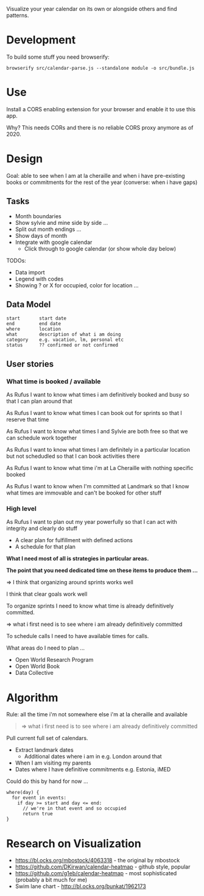 Visualize your year calendar on its own or alongside others and find patterns.

# Development

To build some stuff you need browserify:

```
browserify src/calendar-parse.js --standalone module -o src/bundle.js
```

# Use

Install a CORS enabling extension for your browser and enable it to use this app.

Why? This needs CORs and there is no reliable CORS proxy anymore as of 2020.

# Design

Goal: able to see when I am at la cheraille and when i have pre-existing books or commitments for the rest of the year (converse: when i have gaps)

## Tasks

* Month boundaries
* Show sylvie and mine side by side ...
* Split out month endings ...
* Show days of month
* Integrate with google calendar
  * Click through to google calendar (or show whole day below)

TODOs:

* Data import
* Legend with codes
* Showing ? or X for occupied, color for location ...

## Data Model

```
start       start date
end         end date
where       location
what        description of what i am doing
category    e.g. vacation, lm, personal etc
status      ?? confirmed or not confirmed
```

## User stories

### What time is booked / available

As Rufus I want to know what times i am definitively booked and busy so that I can plan around that

As Rufus I want to know what times I can book out for sprints so that I reserve that time

As Rufus I want to know what times I and Sylvie are both free so that we can schedule work together

As Rufus I want to know what times I am definitely in a particular location but not schedudled so that I can book activities there

As Rufus I want to know what time i'm at La Cheraille with nothing specific booked

As Rufus I want to know when I'm committed at Landmark so that I know what times are immovable and can't be booked for other stuff

### High level

As Rufus I want to plan out my year powerfully so that I can act with integrity and clearly do stuff

* A clear plan for fulfillment with defined actions
* A schedule for that plan

**What I need most of all is strategies in particular areas.**

**The point that you need dedicated time on these items to produce them ...**

=> I think that organizing around sprints works well

I think that clear goals work well

To organize sprints I need to know what time is already definitively committed.

=> what i first need is to see where i am already definitively committed

To schedule calls I need to have available times for calls.

What areas do I need to plan ...

* Open World Research Program
* Open World Book
* Data Collective

# Algorithm

Rule: all the time i'm not somewhere else i'm at la cheraille and available

> => what i first need is to see where i am already definitively committed

Pull current full set of calendars.

* Extract landmark dates
  * Additional dates where i am in e.g. London around that
* When I am visiting my parents
* Dates where I have definitive commitments e.g. Estonia, iMED

Could do this by hand for now ...

```
where(day) {
  for event in events:
    if day >= start and day <= end:
      // we're in that event and so occupied
      return true
}
```

# Research on Visualization

* https://bl.ocks.org/mbostock/4063318 - the original by mbostock
* https://github.com/DKirwan/calendar-heatmap - github style, popular
* https://github.com/g1eb/calendar-heatmap - most sophisticated (probably a bit much for me)
* Swim lane chart - http://bl.ocks.org/bunkat/1962173

